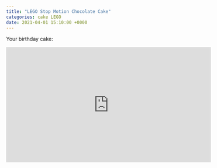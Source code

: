 ```yaml
---
title: "LEGO Stop Motion Chocolate Cake"
categories: cake LEGO
date: 2021-04-01 15:10:00 +0000
---
```

Your birthday cake:

<div><iframe width="560" height="315" src="https://www.youtube-nocookie.com/embed/qnfYo7RFER0" title="YouTube video player" frameborder="0" allow="accelerometer; autoplay; clipboard-write; encrypted-media; gyroscope; picture-in-picture" allowfullscreen></iframe></div>